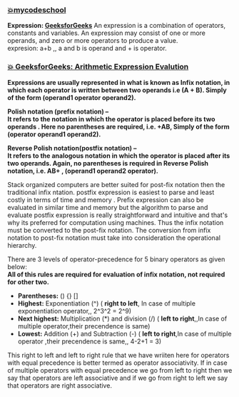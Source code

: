 ### [:boom:mycodeschool](https://www.youtube.com/watch?v=jos1Flt21is&list=PL2_aWCzGMAwI3W_JlcBbtYTwiQSsOTa6P&index=20&t=91s)  
**Expression: [GeeksforGeeks](https://www.geeksforgeeks.org/what-is-an-expression-and-what-are-the-types-of-expressions/?ref=rp)** An expression is a combination of operators, constants and variables. An expression may consist of one or more operands, and zero or more operators to produce a value.   
expresion: a+b ,, a and b is operand and + is operator.    
### [:boom: GeeksforGeeks: Arithmetic Expression Evalution](https://www.geeksforgeeks.org/arithmetic-expression-evalution/)  
**Expressions are usually represented in what is known as Infix notation, in which each operator is written between two operands i.e  (A + B). Simply of the form (operand1 operator operand2).**        
  
**Polish notation (prefix notation) –**  
**It refers to the notation in which the operator is placed before its two operands . Here no parentheses are required, i.e.  +AB,  Simply of the form (operator operand1 operand2).**      
  
**Reverse Polish notation(postfix notation) –**  
**It refers to the analogous notation in which the operator is placed after its two operands. Again, no parentheses is required in Reverse Polish notation, i.e. AB+ ,  (operand1 operand2 operator).**       

Stack organized computers are better suited for post-fix notation then the traditional infix ntation.  postfix expression is easiest to parse and least costly in terms of time and memory . Prefix expression can also be evaluated in similar time and memory
but the algorithm to parse and evaluate postfix expression is
really straightforward and intuitive and that's why its preferred for computation
using machines. 
Thus the infix notation must be converted to the post-fix notation. The conversion from infix notation to post-fix notation must take into consideration the operational hierarchy.     
  
There are 3 levels of operator-precedence for 5 binary operators as given below:    
**All of this rules are required for evaluation of infix notation, not required for other two.**  
* **Parentheses:**  () {} []    
* **Highest:**  Exponentiation (^) ( **right to left**, In case of multiple exponentiation operator,, 2^3^2 = 2^9)       
* **Next highest:**  Multiplication (*) and division (/)   ( **left to right**,,In case of multiple operator,their precendence is same)      
* **Lowest:**  Addition (+) and Subtraction (-)   ( **left to right**,In case of multiple operator ,their precendence is same,, 4-2+1 = 3)    
  
This right to left and left to right rule that we have wriiten here for operators with equal precedence is better termed as operator associativity.
If in case of multiple operators with equal precedence we go from left to right then we say that operators are left associative and if we go from right to left
we say that operators are right associative.  
